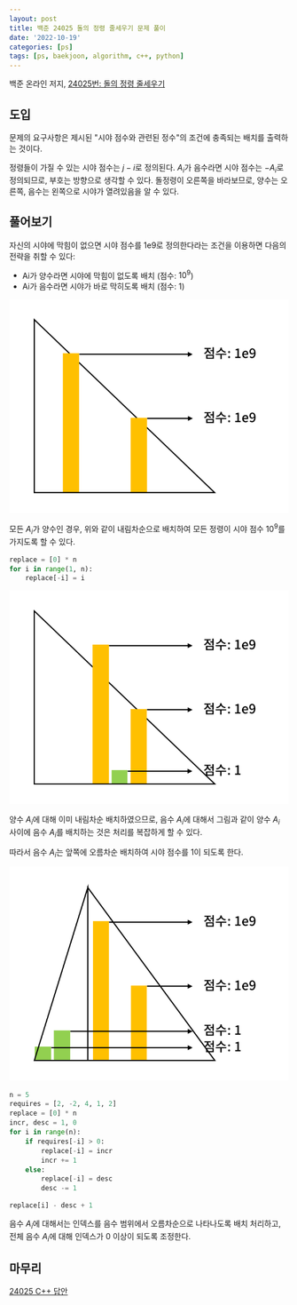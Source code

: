 ```yaml
---
layout: post
title: 백준 24025 돌의 정령 줄세우기 문제 풀이
date: '2022-10-19'
categories: [ps]
tags: [ps, baekjoon, algorithm, c++, python]
---
```


백준 온라인 저지, [24025번: 돌의 정령 줄세우기](https://www.acmicpc.net/problem/24025)

## 도입

문제의 요구사항은 제시된 "시야 점수와 관련된 정수"의 조건에 충족되는 배치를 출력하는 것이다.

정령들이 가질 수 있는 시야 점수는 $j-i$로 정의된다. $A_i$가 음수라면 시야 점수는 $-A_i$로 정의되므로, 부호는 방향으로 생각할 수 있다. 돌정령이 오른쪽을 바라보므로, 양수는 오른쪽, 음수는 왼쪽으로 시야가 열려있음을 알 수 있다.

## 풀어보기

자신의 시야에 막힘이 없으면 시야 점수를 1e9로 정의한다라는 조건을 이용하면 다음의 전략을 취할 수 있다:  
 * Ai가 양수라면 시야에 막힘이 없도록 배치 (점수: $10^9$)
 * Ai가 음수라면 시야가 바로 막히도록 배치 (점수: $1$)

![](/static/posts/2022-10-19-boj-24025/fig1.png)  

모든 $A_i$가 양수인 경우, 위와 같이 내림차순으로 배치하여 모든 정령이 시야 점수 $10^9$를 가지도록 할 수 있다.

```py
replace = [0] * n
for i in range(1, n):
    replace[-i] = i
```
![](/static/posts/2022-10-19-boj-24025/fig2.png)

양수 $A_i$에 대해 이미 내림차순 배치하였으므로, 음수 $A_i$에 대해서 그림과 같이 양수 $A_i$ 사이에 음수 $A_i$를 배치하는 것은 처리를 복잡하게 할 수 있다.

따라서 음수 $A_i$는 앞쪽에 오름차순 배치하여 시야 점수를 $1$이 되도록 한다.

![](/static/posts/2022-10-19-boj-24025/fig3.png)

```py
n = 5
requires = [2, -2, 4, 1, 2]
replace = [0] * n
incr, desc = 1, 0
for i in range(n):
    if requires[-i] > 0:
        replace[-i] = incr
        incr += 1
    else:
        replace[-i] = desc
        desc -= 1
```

```py
replace[i] - desc + 1
```

음수 $A_i$에 대해서는 인덱스를 음수 범위에서 오름차순으로 나타나도록 배치 처리하고, 전체 음수 $A_i$에 대해 인덱스가 0 이상이 되도록 조정한다.

## 마무리

[24025 C++ 답안](https://github.com/ShapeLayer/training/blob/main/tasks/online_judge/baekjoon/cpp/24025.cpp)  
